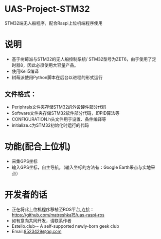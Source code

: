 # UAS-Project-STM32
STM32端无人船程序，配合Raspi上位机端程序使用
# 说明
* 基于树莓派与STM32的无人船控制系统/ STM32型号为ZET6，由于使用了定时器8，因此必须使用大容量产品。
* 使用Keil5编译
* 树莓派使用Python脚本在后台以进程的形式运行
## 文件格式：
* Periphrals文件夹存储STM32的外设硬件部分代码
* Software文件夹存储STM32软件部分代码，即PID算法等
* CONFIGURATION.h头文件用于设置、条件编译等
* initialize.c为STM32初始化时运行的代码
# 功能(配合上位机)
* 采集GPS坐标
* 输入GPS坐标，自主导航。（输入坐标的方法有：Google Earth采点与实地采点）
# 开发者的话
* 正在将此上位机程序移植至ROS平台,连接：https://github.com/matreshka15/uas-raspi-ros
* 如有意向共同开发，请联系作者
* Estello.club-- A self-supported newly-born geek club
* Email:8523429@qq.com
